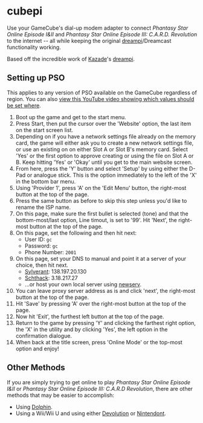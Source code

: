 # cubepi

Use your GameCube's dial-up modem adapter to connect _Phantasy Star Online Episode I&II_ and _Phantasy Star Online Episode III: C.A.R.D. Revolution_ to the internet -- all while keeping the original [dreampi](https://github.com/Kazade/dreampi)/Dreamcast functionality working.

Based off the incredible work of [Kazade](https://github.com/Kazade)'s [dreampi](https://github.com/Kazade/dreampi).

## Setting up PSO
This applies to any version of PSO available on the GameCube regardless of region. You can also [view this YouTube video showing which values should be set where](https://youtu.be/Z9dcrpzPRrg).

1. Boot up the game and get to the start menu.
2. Press Start, then put the cursor over the 'Website' option, the last item on the start screen list.
3. Depending on if you have a network settings file already on the memory card, the game will either ask you to create a new network settings file, or use an existing on on either Slot A or Slot B's memory card. Select 'Yes' or the first option to approve creating or using the file on Slot A or B. Keep hitting 'Yes' or 'Okay' until you get to the main website screen.
4. From here, press the 'Y' button and select 'Setup' by using either the D-Pad or analogue stick. This is the option immediately to the left of the 'X' in the bottom bar menu.
5. Using 'Provider 1', press 'A' on the 'Edit Menu' button, the right-most button at the top of the page.
6. Press the same button as before to skip this step unless you'd like to rename the ISP name.
7. On this page, make sure the first bullet is selected (tone) and that the bottom-most/last option, Line timout, is set to '99'. Hit 'Next', the right-most button at the top of the page.
8. On this page, set the following and then hit next:
    * User ID: `gc`
    * Password: `gc`
    * Phone Number: `2001` 
10. On this page, set your DNS to manual and point it at a server of your choice, then hit next.
    * [Sylverant](https://sylverant.net): 138.197.20.130
    * [Schthack](https://schtserv.com/forums/app.php/welcome): 3.18.217.27
    * ...or host your own local server using [newserv](https://github.com/fuzziqersoftware/newserv).
12. You can leave proxy server address as is and click 'next', the right-most button at the top of the page.
13. Hit 'Save' by pressing 'A' over the right-most button at the top of the page.
14. Now hit 'Exit', the furthest left button at the top of the page.
15. Return to the game by pressing 'Y' and clicking the farthest right option, the 'X' in the utility and by clicking 'Yes', the left option in the confirmation dialogue.
16. When back at the title screen, press 'Online Mode' or the top-most option and enjoy!

## Other Methods
If you are simply trying to get online to play _Phantasy Star Online Episode I&II_ or _Phantasy Star Online Episode III: C.A.R.D Revolution_, there are other methods that may be easier to accomplish:
- Using [Dolphin](https://dolphin-emu.org/).
- Using a Wii/Wii U and using either [Devolution](https://www.gamebrew.org/wiki/Devolution_Wii) or [Nintendont](https://github.com/FIX94/Nintendont).

